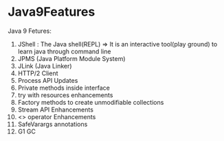 # Java9Features
Java 9 Fetures:

1. JShell : The Java shell(REPL)
    => It is an interactive tool(play ground) to learn java through command line
2. JPMS (Java Platform Module System)
3. JLink (Java Linker)
4. HTTP/2 Client
5. Process API Updates
6. Private methods inside interface
7. try with resources enhancements
8. Factory methods to create unmodifiable collections
9. Stream API Enhancements
10. <> operator Enhancements
11. SafeVarargs annotations
12. G1 GC
